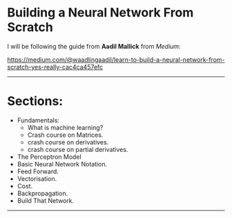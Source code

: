 # Building a Neural Network From Scratch

I will be following the guide from **Aadil Mallick** from *Medium*: 

https://medium.com/@waadlingaadil/learn-to-build-a-neural-network-from-scratch-yes-really-cac4ca457efc 

---

# Sections: 

- Fundamentals: 
    - What is machine learning?
    - Crash course on Matrices. 
    - crash course on derivatives. 
    - crash course on partial derivatives. 
- The Perceptron Model
- Basic Neural Network Notation. 
- Feed Forward. 
- Vectorisation. 
- Cost. 
- Backpropagation. 
- Build That Network. 

---

